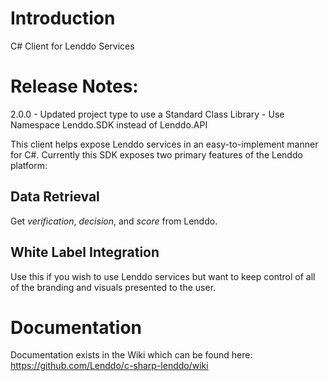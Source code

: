 # Introduction
C# Client for Lenddo Services

# Release Notes:
2.0.0 
	- Updated project type to use a Standard Class Library
	- Use Namespace Lenddo.SDK instead of Lenddo.API

This client helps expose Lenddo services in an easy-to-implement manner for C#. Currently this SDK exposes two primary features of the Lenddo platform:
## Data Retrieval
Get _verification_, _decision_, and _score_ from Lenddo.

## White Label Integration
Use this if you wish to use Lenddo services but want to keep control of all of the branding and visuals presented to the user.

# Documentation
Documentation exists in the Wiki which can be found here: https://github.com/Lenddo/c-sharp-lenddo/wiki

